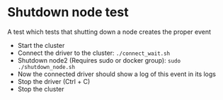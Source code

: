 # Shutdown node test
A test which tests that shutting down a node creates the proper event

* Start the cluster
* Connect the driver to the cluster: `./connect_wait.sh`
* Shutdown node2 (Requires sudo or docker group): `sudo ./shutdown_node.sh`
* Now the connected driver should show a log of this event in its logs
* Stop the driver (Ctrl + C)
* Stop the cluster
